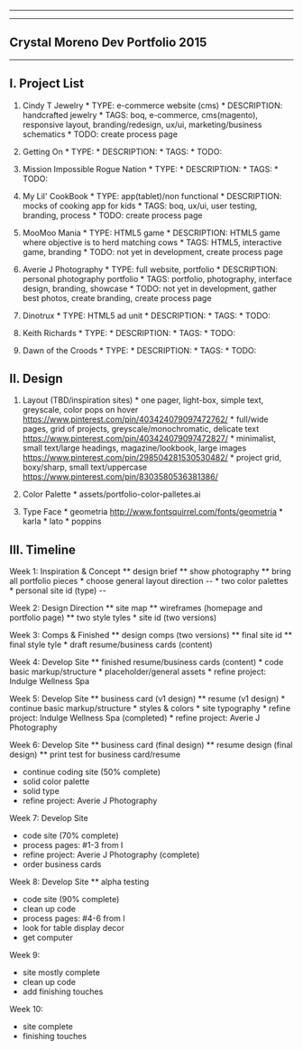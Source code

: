---------------------------------
---------------------------------
Crystal Moreno Dev Portfolio 2015
---------------------------------
---------------------------------


I. Project List
--------------------
  1. Cindy T Jewelry
    * TYPE: e-commerce website (cms)
    * DESCRIPTION: handcrafted jewelry
    * TAGS: boq, e-commerce, cms(magento), responsive layout,
            branding/redesign, ux/ui, marketing/business schematics
    * TODO: create process page

  2. Getting On
    * TYPE: 
    * DESCRIPTION: 
    * TAGS:
    * TODO: 

  3. Mission Impossible Rogue Nation
    * TYPE:
    * DESCRIPTION:
    * TAGS:
    * TODO:

  4. My Lil' CookBook
    * TYPE: app(tablet)/non functional
    * DESCRIPTION: mocks of cooking app for kids
    * TAGS: boq, ux/ui, user testing, branding, process
    * TODO: create process page

  5. MooMoo Mania
    * TYPE: HTML5 game
    * DESCRIPTION: HTML5 game where objective is to herd matching cows
    * TAGS: HTML5, interactive game, branding
    * TODO: not yet in development, create process page

  6. Averie J Photography
    * TYPE: full website, portfolio
    * DESCRIPTION: personal photography portfolio
    * TAGS: portfolio, photography, interface design, branding, showcase
    * TODO: not yet in development, gather best photos, create branding, create process page

  7. Dinotrux
    * TYPE: HTML5 ad unit
    * DESCRIPTION:
    * TAGS:
    * TODO:

  8. Keith Richards
    * TYPE:
    * DESCRIPTION:
    * TAGS:
    * TODO:

  9. Dawn of the Croods
    * TYPE:
    * DESCRIPTION:
    * TAGS:
    * TODO:

II. Design
--------------------
  1. Layout (TBD/inspiration sites)
    * one pager, light-box, simple text, greyscale, color pops on hover
      https://www.pinterest.com/pin/403424079097472762/
    * full/wide pages, grid of projects, greyscale/monochromatic, delicate text
      https://www.pinterest.com/pin/403424079097472827/
    * minimalist, small text/large headings, magazine/lookbook, large images
      https://www.pinterest.com/pin/298504281530530482/
    * project grid, boxy/sharp, small text/uppercase
      https://www.pinterest.com/pin/8303580536381386/

  2. Color Palette
    * assets/portfolio-color-palletes.ai

  3. Type Face
    * geometria
      http://www.fontsquirrel.com/fonts/geometria
    * karla
    * lato
    * poppins

III. Timeline
--------------------
  Week 1: Inspiration & Concept
    ** design brief
    ** show photography
    ** bring all portfolio pieces
    * choose general layout direction --
    * two color palettes
    * personal site id (type) --

  Week 2: Design Direction
    ** site map
    ** wireframes (homepage and portfolio page)
    ** two style tyles
    * site id (two versions)

  Week 3: Comps & Finished
    ** design comps (two versions)
    ** final site id
    ** final style tyle
    * draft resume/business cards (content)

  Week 4: Develop Site
    ** finished resume/business cards (content)
    * code basic markup/structure
    * placeholder/general assets
    * refine project: Indulge Wellness Spa

  Week 5: Develop Site
    ** business card (v1 design)
    ** resume (v1 design)
    * continue basic markup/structure
    * styles & colors
    * site typography
    * refine project: Indulge Wellness Spa (completed)
    * refine project: Averie J Photography

  Week 6: Develop Site
   ** business card (final design)
   ** resume design (final design)
   ** print test for business card/resume
   * continue coding site (50% complete)
   * solid color palette
   * solid type
   * refine project: Averie J Photography

  Week 7: Develop Site
   * code site (70% complete)
   * process pages: #1-3 from I
   * refine project: Averie J Photography (complete)
   * order business cards

  Week 8: Develop Site
  ** alpha testing
   * code site (90% complete)
   * clean up code
   * process pages: #4-6 from I
   * look for table display decor
   * get computer

  Week 9:
   * site mostly complete
   * clean up code
   * add finishing touches

  Week 10:
   * site complete
   * finishing touches